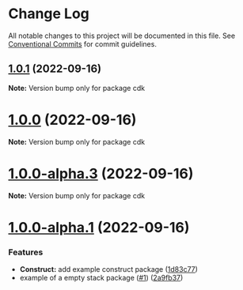 # Change Log

All notable changes to this project will be documented in this file.
See [Conventional Commits](https://conventionalcommits.org) for commit guidelines.

## [1.0.1](https://github.com/amarquezperez/aws-cdk-monorepo-template/compare/cdk@1.0.0...cdk@1.0.1) (2022-09-16)

**Note:** Version bump only for package cdk





# [1.0.0](https://github.com/amarquezperez/aws-cdk-monorepo-template/compare/cdk@1.0.0-alpha.3...cdk@1.0.0) (2022-09-16)

**Note:** Version bump only for package cdk





# [1.0.0-alpha.3](https://github.com/amarquezperez/aws-cdk-monorepo-template/compare/cdk@1.0.0-alpha.2...cdk@1.0.0-alpha.3) (2022-09-16)

**Note:** Version bump only for package cdk





# [1.0.0-alpha.1](https://github.com/amarquezperez/aws-cdk-monorepo-template/compare/cdk@1.0.0-alpha.0...cdk@1.0.0-alpha.1) (2022-09-16)


### Features

* **Construct:** add example construct package ([1d83c77](https://github.com/amarquezperez/aws-cdk-monorepo-template/commit/1d83c77b99bc87379b756710341d7b8a27922a7c))
* example of a empty stack package ([#1](https://github.com/amarquezperez/aws-cdk-monorepo-template/issues/1)) ([2a9fb37](https://github.com/amarquezperez/aws-cdk-monorepo-template/commit/2a9fb37ceb09b93fa40dabe1a0b329fb656ee92f))
